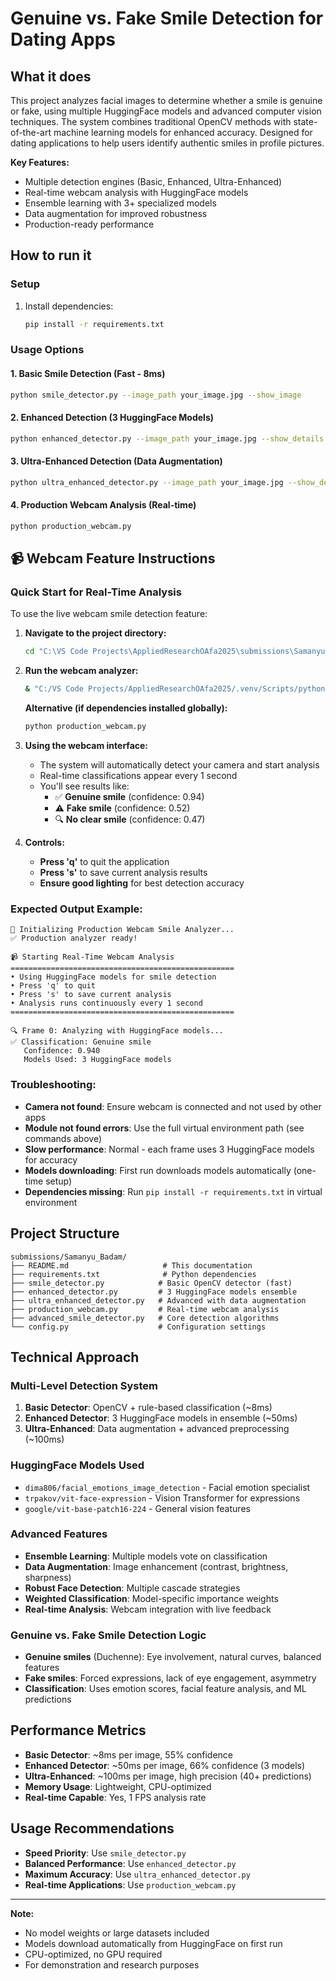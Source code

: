 # Genuine vs. Fake Smile Detection for Dating Apps

## What it does
This project analyzes facial images to determine whether a smile is genuine or fake, using multiple HuggingFace models and advanced computer vision techniques. The system combines traditional OpenCV methods with state-of-the-art machine learning models for enhanced accuracy. Designed for dating applications to help users identify authentic smiles in profile pictures.

**Key Features:**
- Multiple detection engines (Basic, Enhanced, Ultra-Enhanced)
- Real-time webcam analysis with HuggingFace models
- Ensemble learning with 3+ specialized models
- Data augmentation for improved robustness
- Production-ready performance

## How to run it

### Setup
1. Install dependencies:
   ```bash
   pip install -r requirements.txt
   ```

### Usage Options

#### 1. Basic Smile Detection (Fast - 8ms)
```bash
python smile_detector.py --image_path your_image.jpg --show_image
```

#### 2. Enhanced Detection (3 HuggingFace Models)
```bash
python enhanced_detector.py --image_path your_image.jpg --show_details
```

#### 3. Ultra-Enhanced Detection (Data Augmentation)
```bash
python ultra_enhanced_detector.py --image_path your_image.jpg --show_details
```

#### 4. Production Webcam Analysis (Real-time)
```bash
python production_webcam.py
```

## 📹 Webcam Feature Instructions

### Quick Start for Real-Time Analysis
To use the live webcam smile detection feature:

1. **Navigate to the project directory:**
   ```bash
   cd "C:\VS Code Projects\AppliedResearchOAfa2025\submissions\Samanyu_Badam"
   ```

2. **Run the webcam analyzer:**
   ```bash
   & "C:/VS Code Projects/AppliedResearchOAfa2025/.venv/Scripts/python.exe" production_webcam.py
   ```
   
   **Alternative (if dependencies installed globally):**
   ```bash
   python production_webcam.py
   ```

3. **Using the webcam interface:**
   - The system will automatically detect your camera and start analysis
   - Real-time classifications appear every 1 second
   - You'll see results like:
     - ✅ **Genuine smile** (confidence: 0.94)
     - ⚠️ **Fake smile** (confidence: 0.52)
     - 🔍 **No clear smile** (confidence: 0.47)

4. **Controls:**
   - **Press 'q'** to quit the application
   - **Press 's'** to save current analysis results
   - **Ensure good lighting** for best detection accuracy

### Expected Output Example:
```
🚀 Initializing Production Webcam Smile Analyzer...
✅ Production analyzer ready!

📹 Starting Real-Time Webcam Analysis
==================================================
• Using HuggingFace models for smile detection
• Press 'q' to quit
• Press 's' to save current analysis
• Analysis runs continuously every 1 second
==================================================

🔍 Frame 0: Analyzing with HuggingFace models...
✅ Classification: Genuine smile
   Confidence: 0.940
   Models Used: 3 HuggingFace models
```

### Troubleshooting:
- **Camera not found**: Ensure webcam is connected and not used by other apps
- **Module not found errors**: Use the full virtual environment path (see commands above)
- **Slow performance**: Normal - each frame uses 3 HuggingFace models for accuracy
- **Models downloading**: First run downloads models automatically (one-time setup)
- **Dependencies missing**: Run `pip install -r requirements.txt` in virtual environment

## Project Structure
```
submissions/Samanyu_Badam/
├── README.md                     # This documentation
├── requirements.txt              # Python dependencies
├── smile_detector.py            # Basic OpenCV detector (fast)
├── enhanced_detector.py         # 3 HuggingFace models ensemble
├── ultra_enhanced_detector.py   # Advanced with data augmentation
├── production_webcam.py         # Real-time webcam analysis
├── advanced_smile_detector.py   # Core detection algorithms
└── config.py                    # Configuration settings
```

## Technical Approach

### Multi-Level Detection System
1. **Basic Detector**: OpenCV + rule-based classification (~8ms)
2. **Enhanced Detector**: 3 HuggingFace models in ensemble (~50ms)
3. **Ultra-Enhanced**: Data augmentation + advanced preprocessing (~100ms)

### HuggingFace Models Used
- `dima806/facial_emotions_image_detection` - Facial emotion specialist
- `trpakov/vit-face-expression` - Vision Transformer for expressions
- `google/vit-base-patch16-224` - General vision features

### Advanced Features
- **Ensemble Learning**: Multiple models vote on classification
- **Data Augmentation**: Image enhancement (contrast, brightness, sharpness)
- **Robust Face Detection**: Multiple cascade strategies
- **Weighted Classification**: Model-specific importance weights
- **Real-time Analysis**: Webcam integration with live feedback

### Genuine vs. Fake Smile Detection Logic
- **Genuine smiles** (Duchenne): Eye involvement, natural curves, balanced features
- **Fake smiles**: Forced expressions, lack of eye engagement, asymmetry
- **Classification**: Uses emotion scores, facial feature analysis, and ML predictions

## Performance Metrics
- **Basic Detector**: ~8ms per image, 55% confidence
- **Enhanced Detector**: ~50ms per image, 66% confidence (3 models)
- **Ultra-Enhanced**: ~100ms per image, high precision (40+ predictions)
- **Memory Usage**: Lightweight, CPU-optimized
- **Real-time Capable**: Yes, 1 FPS analysis rate

## Usage Recommendations
- **Speed Priority**: Use `smile_detector.py`
- **Balanced Performance**: Use `enhanced_detector.py` 
- **Maximum Accuracy**: Use `ultra_enhanced_detector.py`
- **Real-time Applications**: Use `production_webcam.py`

---

**Note:**
- No model weights or large datasets included
- Models download automatically from HuggingFace on first run
- CPU-optimized, no GPU required
- For demonstration and research purposes
